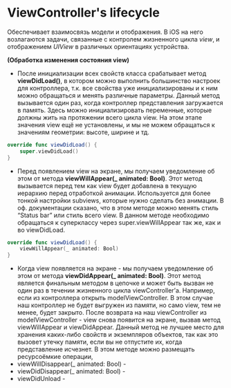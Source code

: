 # ViewController's lifecycle



Обеспечивает взаимосвязь модели и отображения. В iOS на него возлагаются задачи, связанные с контролем жизненного цикла _view_, и отображением _UIView_ в различных ориентациях устройства.

**(Обработка изменения состояния view)**

* После инициализации всех свойств класса срабатывает метод **viewDidLoad()**, в котором можно выполнить большинство настроек для контроллера, т.к. все свойства уже инициализированы и к ним можно обращаться и менять различные параметры. Данный метод вызывается один раз, когда контроллер представления загружается в память. Здесь можно инициализировать переменные, которые должны жить на протяжении всего цикла view. На этом этапе значения view ещё не установлены, и мы не можем обращаться к значениям геометрии: высоте, ширине и тд.

```swift
override func viewDidLoad() {
    super.viewDidLoad()
}
```

* Перед появлением view на экране, мы получаем уведомление об этом от метода **viewWillAppear(\_ animated: Bool)**. Этот метод вызывается перед тем как view будет добавлена в текущую иерархию перед отработкой анимации. Используется для более тонкой настройки subviews, которые нужно сделать без анимации. В оф. документации сказано, что в этом методе можно менять стиль “Status bar” или стиль всего view. В данном методе необходимо обращаться к суперклассу через super.viewWillAppear так же, как и во viewDidLoad.

```swift
override func viewDidLoad() {
    viewWillAppear(_ animated: Bool)
}
```

* Когда view появляется на экране - мы получаем уведомление об этом от метода **viewDidAppear(\_ animated: Bool)**. Этот метод является финальным методом в цепочке и может быть вызван не один раз в течении жизненного цикла viewController’а. Например, если из контроллера открыть modelViewController. В этом случае наш контроллер не будет выгружен из памяти, но само view, тем не менее, будет закрыто. После возврата на наш viewController из modelViewController - view снова появится на экране, вызвав метод viewWillAppear и viewDidAppear. Данный метод не лучшее место для хранения каких-либо свойств и экземпляров объектов, так как это вызовет утечку памяти, если вы не отпустите их, когда представление исчезнет. В этом методе можно размещать ресурсоёмкие операции,
* viewWillDisappear(\_ animated: Bool) -
* viewDidDisappear(\_ animated: Bool) -
* viewDidUnload -
